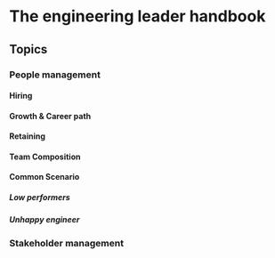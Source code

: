 
# The engineering leader handbook
## Topics
### People management
#### Hiring
#### Growth & Career path
#### Retaining
#### Team Composition
#### Common Scenario
##### Low performers
##### Unhappy engineer
### Stakeholder management
